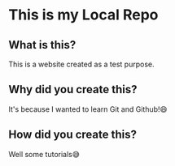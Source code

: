 # This is my Local Repo

## What is this?

This is a website created as a test purpose.

## Why did you create this?

It's because I wanted to learn Git and Github!😄

## How did you create this?

Well some tutorials😅
